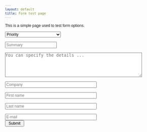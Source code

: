 ```yaml
---
layout: default
title: Form test page
---
```

This is a simple page used to test form options.

<STYLE TYPE='text/css'>
#loading{
display:none;
vertical-align:baseline;
position:fixed;
left:0;
top:0;
width:100%;
height:100%;
z-index:1000;}
#loadingcontent{
position:fixed;
left:20%;
top:35%;
width:50%;
height:50%;}
#loadingspinner{
vertical-align:baseline;
width: 10%;
text-align: center;
font-size:larger;}
textarea { width: 100%; margin: 0; padding: 0; border-width: 1; }
.feedback-summary { width: 100%; margin: 0; padding: 0; border-width: 1; }
BODY, input, select, table {
font-size: 12px;font-family: Arial,Helvetica,FreeSans,'sans - serif';}
#captcha{margin-bottom:0;padding-bottom:0}#captcha .captcha-container{clear:none;margin:5px 0 0 0;min-height:0;overflow:hidden;padding:0} #captcha .captcha-container .captcha-image{float:left}#captcha .captcha-container .captcha-trigger{float:left} #captcha .captcha-container .captcha-trigger .content{margin:0;overflow:hidden;text-align:left;text-indent:-999em;width:0} #captcha .captcha-container .icon-reload{background-image:url("data:image/png;base64,iVBORw0KGgoAAAANSUhEUgAAABAAAAAQBAMAAADt3eJSAAAAMFBMVEX///9wcHBwcHBwcHBwcHBwcHBwcHBwcHBwcHBwcHBwcHBwcHBwcHBwcHBwcHAAAAAM3lI2AAAADnRSTlMAESIzRFVmiJmqu8zd7qUOxRYAAAB3SURBVHjaY2axe9y7PGDtDyZGg+zYTvZDDExMpvWpnZb/GZgYPb5tYPhpDxRhnMvAwPCBgYmZITMAyGJgYTyz5wMDMmAEk+7GKUwQbooAM5hxR14HKKLAwMAc/x/I2CHA4PVzH1AqqECgq+wzkLEj3GtqPyfcHAB0GR2Spl8/YwAAAABJRU5ErkJggg==")} </STYLE>
<script src='http://ajax.googleapis.com/ajax/libs/jquery/1.7.1/jquery.min.js'></script>
<link rel="stylesheet" type="text/css" href="https://cdnjs.cloudflare.com/ajax/libs/jquery-datetimepicker/2.5.4/jquery.datetimepicker.css"> <script src='https://cdnjs.cloudflare.com/ajax/libs/jquery-datetimepicker/2.5.4/build/jquery.datetimepicker.full.js'></script> <link rel="stylesheet" type="text/css" href="http://aui-cdn.atlassian.com/aui-adg/5.4.3/css/aui.css"> <div id="loading">
<div id="loadingcontent">
<span id='loadingspinner' class='aui-icon aui-icon-wait'>Loading...</span>
</div>
</div>
<div id='feedback-main-div' style='font-size: 12px; font-family: Arial,Helvetica,FreeSans,sans-serif'>
<div id='feedback-error'></div>
<form class='aui' enctype='multipart/form-data' id='feedback-form' name='feedback-form' target='feedback-response' method='post' action='https://servicedesk.linaro.org/plugins/servlet/feedback/create'>
<input type='hidden' name='form-index' id='form-index' value='1'/>
<input type='hidden' name='feedback-from-url' id='feedback-from-url' value=''/>
<div><select id='feedback-priority' class='select' name='feedback-priority'>
<option value='' selected >Priority</option>
<option value='10200'>Severity 0 - Emergency</option>
<option value='10000'>Business Critical</option>
<option value='10201'>Severity 1 - Critical</option>
<option value='10001'>Degraded Service</option>
<option value='10202'>Severity 2 - High</option>
<option value='10002'>General Issue</option>
<option value='10203'>Severity 3 - Normal</option>
<option value='10100'>Blocker</option>
<option value='10101'>High</option>
<option value='10102'>Medium</option>
<option value='10103'>Low</option>
<option value='10104'>Minor</option>
<option value='10204'>Severity 4 - Feature Request</option>
</select>
</div>
<br> <div><input type='text' class='text long-field' id='feedback-summary' name='feedback-summary' class='feedback-summary' placeholder='Summary' value=''/></div>
<br> <div style='display:none;'><input type='text' class='text long-field' id='feedback-language' name='feedback-language' class='feedback-language' placeholder='Выберите язык (en/ru)' value='ru'/></div>
<div><TEXTAREA id='feedback-body' class='textarea long-field' name='feedback-body' ROWS='5' placeholder='You can specify the details ...'></TEXTAREA></div>
<br> <div><input type='text' class='text long-field' id='customfield_12401' name='customfield_12401' placeholder='Company' size='38' value=''/></div>
<br>
<div><input type='text' class='text long-field' id='customfield_10902' name='customfield_10902' placeholder='First name' size='38' value=''/></div>
<br>
<div><input type='text' class='text long-field' id='customfield_10903' name='customfield_10903' placeholder='Last name' size='38' value=''/></div>
<br>
<input type='text' class='text long-field' id='feedback-email' name='feedback-email' placeholder='E-mail' size='38' value=''/>
<br>
<div>
<input type='button' class='aui-button' value=' Submit ' onclick='addFeedback()'/>
</div>
</form></div>
<div id='feedback-back' class='aui' style='display: none'><input type='button' class='aui-button' onclick="jQuery('#feedback-main-div').show();jQuery('#feedback-response').hide();jQuery('#feedback-back').hide();" value='Back'/></div><iframe id='feedback-response' name='feedback-response' frameborder='no' style='display: none' width='500' height='250'></iframe><script type='text/javascript'>
JIRACaptcha = { setup: function() { jQuery("#captcha").delegate("span.captcha-reload", "click", function (e) { JIRACaptcha.refresh(); e.preventDefault(); }); }, refresh: function() { var img = jQuery(".captcha-image", "#captcha .captcha-container"), src = img.attr("src"); if (src.indexOf("__r") >= 0) { src = src.replace(/__r=([^&]+)/, "__r=" + Math.random()); } else { src = src.indexOf('?') >= 0 ? (src + "&__r=" + Math.random()) : (src + "?__r=" + Math.random()); } img.attr("src", src); jQuery("#captcha .captcha-response").focus(); } }; jQuery(window).load(function()
{
   jQuery('.datetimepicker').each(function() {
   jQuery(this).datetimepicker({
   timepicker:false,
   format:'d.m.Y'
   });
   });
   jQuery('.datetimepicker-time').each(function() {
   jQuery(this).datetimepicker({
   timepicker:true,
   format:'d.m.Y H:i'
   });
   });
   jQuery(JIRACaptcha.setup);
   jQuery('#feedback-main-div').show();
   jQuery('#feedback-new-issue-div').hide();
   jQuery('#feedback-response').hide();
   jQuery('#feedback-new-issue-button').click(function ()
   {
    jQuery('#feedback-form')[0].reset();
    jQuery('#feedback-main-div').show();
    jQuery('#feedback-new-issue-div').hide();
    jQuery('#feedback-response').hide();
   });
});

function isValidEmail(email ) {

   var re = /^(([^<>()[\]\\.,;:\s@\"]+(\.[^<>()[\]\\.,;:\s@\"]+)*)|(\".+\"))@((\[[0-9]{1,3}\.[0-9]{1,3}\.[0-9]{1,3}\.[0-9]{1,3}\])|(([a-zA-Z\-0-9]+\.)+[a-zA-Z]{2,}))$/;
   return re.test(email);
}
function addFeedback() {
    var message = '';
   var summary = jQuery('#feedback-summary').val();
   var email = jQuery('#feedback-email').val();
   if (summary == '' || email == '')
   {
    if (summary == '')
    {
     message = message + '<div>Enter the summary</div>';
    }
    if (email == '')
    {
     message = message + '<div>Enter E-mail</div>';
    }
    jQuery('#feedback-error').html(message);
    return false;
}
if (!isValidEmail(email )) {
    jQuery('#feedback-error').html('<div>E-mail address is in an Invalid format!</div>');
    return false;
}   jQuery('#feedback-error').html('');
   jQuery('#feedback-main-div').hide();
   jQuery('#loading').fadeIn();
   window.top.$('#feedback-response').attr('src','about:blank');    jQuery('#feedback-response').show();
   jQuery('#feedback-back').show();
   jQuery('#feedback-from-url').val(location.href);
   jQuery('#feedback-form').submit();
   jQuery('#feedback-response').on("load", function() {
   jQuery('#feedback-new-issue-div').show();
   jQuery('#loading').fadeOut();
});
   return false;
}
</script>
